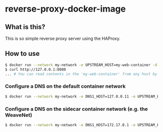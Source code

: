 # reverse-proxy-docker-image

## What is this?

This is so simple reverse proxy server using the HAProxy.

## How to use

```sh
$ docker run --network my-network -e UPSTREAM_HOST=my-web-container -d -p 127.0.0.1:8080:80 hinata/reverse-proxy
$ curl http://127.0.0.1:8080
... # You can read contents in the 'my-web-container' from any host by 'hinata/reverse-proxy'
```

### Configure a DNS on the default container network

```sh
$ docker run --network my-network -e DNS1_HOST=127.0.0.11 -e UPSTREAM_HOST=my-web-container -d -p 127.0.0.1:8080:80 hinata/reverse-proxy
```

### Configure a DNS on the sidecar container network (e.g. the WeaveNet)

```sh
$ docker run --network my-network -e DNS1_HOST=172.17.0.1 -e UPSTREAM_HOST=my-web-container -d -p 127.0.0.1:8080:80 hinata/reverse-proxy
```
